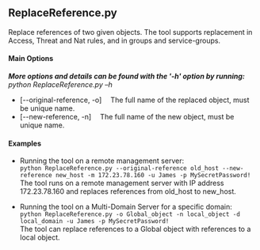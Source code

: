 ## ReplaceReference.py  
Replace references of two given objects. 
The tool supports replacement in Access, Threat and Nat rules, and in groups and service-groups. 

#### Main Options
*__More options and details can be found with the '-h' option by running:__ python ReplaceReference.py –h*

*   [--original-reference, -o]&emsp;   The full name of the replaced object, must be unique name.
*   [--new-reference, -n]&emsp; The full name of the new object, must be unique name. 

#### Examples
*   Running the tool on a remote management server: 
<br>```python ReplaceReference.py --original-reference old_host --new-reference new_host -m 172.23.78.160 -u James -p MySecretPassword!```
<br>The tool runs on a remote management server with IP address 172.23.78.160 and replaces references from old_host to new_host.

*   Running the tool on a Multi-Domain Server for a specific domain: 
<br>```python ReplaceReference.py -o Global_object -n local_object -d local_domain -u James -p MySecretPassword!```
<br>The tool can replace references to a Global object with references to a local object.


